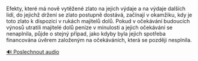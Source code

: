 
Efekty, které má nově vytěžené zlato na jejich výdaje a na výdaje dalších lidí, do jejichž držení se zlato postupně dostává, začínají v okamžiku, kdy je toto zlato k dispozici v rukách majitelů dolů. Pokud v očekávání budoucích výnosů utratili majitelé dolů peníze v minulosti a jejich očekávání se nenaplnila, půjde o stejný případ, jako kdyby byla jejich spotřeba financována úvěrem založeným na očekáváních, která se později nesplnila.

[🔊 Poslechnout audio](/data/7-paragraphs/audio/chapter_78/para_005-Efekty-kter-m-nov-vyten-zlato-na-jejich-vd.mp3)
